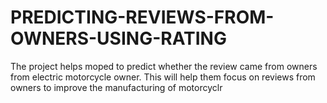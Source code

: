 # PREDICTING-REVIEWS-FROM-OWNERS-USING-RATING
The project helps moped to predict whether the review came from owners from electric motorcycle owner. This will help them focus on reviews from owners to improve the manufacturing of motorcyclr
